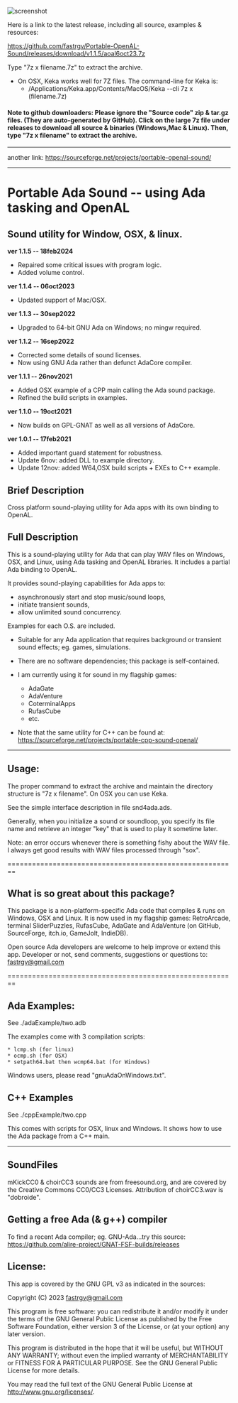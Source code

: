![screenshot](https://github.com/fastrgv/Portable-Sound/blob/main/lovelaceClef.png)

Here is a link to the latest release, including all source, examples & resources:

https://github.com/fastrgv/Portable-OpenAL-Sound/releases/download/v1.1.5/aoal6oct23.7z


Type "7z x filename.7z" to extract the archive.

* On OSX, Keka works well for 7Z files. The command-line for Keka is:
	* /Applications/Keka.app/Contents/MacOS/Keka --cli 7z x (filename.7z)



#### Note to github downloaders: Please ignore the "Source code" zip & tar.gz files. (They are auto-generated by GitHub). Click on the large 7z file under releases to download all source & binaries (Windows,Mac & Linux). Then, type "7z x filename" to extract the archive. 



-------------------------------------------------------------------------------------------




another link:
https://sourceforge.net/projects/portable-openal-sound/

-----------------------------------------------------------


# Portable Ada Sound -- using Ada tasking and OpenAL
## Sound utility for Window, OSX, & linux.


**ver 1.1.5 -- 18feb2024**

* Repaired some critical issues with program logic.
* Added volume control.


**ver 1.1.4 -- 06oct2023**

* Updated support of Mac/OSX.


**ver 1.1.3 -- 30sep2022**

* Upgraded to 64-bit GNU Ada on Windows; no mingw required.


**ver 1.1.2 -- 16sep2022**

* Corrected some details of sound licenses.
* Now using GNU Ada rather than defunct AdaCore compiler.


**ver 1.1.1 -- 26nov2021**

* Added OSX example of a CPP main calling the Ada sound package.
* Refined the build scripts in examples.

**ver 1.1.0 -- 19oct2021**

* Now builds on GPL-GNAT as well as all versions of AdaCore.

**ver 1.0.1 -- 17feb2021**

* Added important guard statement for robustness.
* Update 6nov: added DLL to example directory.
* Update 12nov: added W64,OSX build scripts + EXEs to C++ example.


## Brief Description
Cross platform sound-playing utility for Ada apps with its own binding to OpenAL.


## Full Description

This is a sound-playing utility for Ada that can play WAV files on Windows, OSX, and Linux, using 
Ada tasking and OpenAL libraries. It includes a partial Ada binding to OpenAL.

It provides sound-playing capabilities for Ada apps to:

* asynchronously start and stop music/sound loops, 
* initiate transient sounds,
* allow unlimited sound concurrency.

Examples for each O.S. are included.

* Suitable for any Ada application that requires background or transient sound effects; eg. games, simulations.
* There are no software dependencies; this package is self-contained.

* I am currently using it for sound in my flagship games:
	* AdaGate
	* AdaVenture
	* CoterminalApps
	* RufasCube
	* etc.

* Note that the same utility for C++ can be found at: https://sourceforge.net/projects/portable-cpp-sound-openal/

--------------------------------------------------------
## Usage:

The proper command to extract the archive and maintain the directory structure is "7z x filename".
On OSX you can use Keka.

See the simple interface description in file snd4ada.ads.

Generally, when you initialize a sound or soundloop, you specify its file name and retrieve an integer "key" that is used to play it sometime later.

Note: an error occurs whenever there is something fishy about the WAV file. I always get good results with WAV files processed through "sox".

========================================================
## What is so great about this package?

This package is a non-platform-specific Ada code that compiles & runs on Windows, OSX and Linux. It is now used in my flagship games: RetroArcade, terminal SliderPuzzles, RufasCube, AdaGate and AdaVenture (on GitHub, SourceForge, itch.io, GameJolt, IndieDB). 

Open source Ada developers are welcome to help improve or extend this app.
Developer or not, send comments, suggestions or questions to:
fastrgv@gmail.com


========================================================

## Ada Examples:

See ./adaExample/two.adb

The examples come with 3 compilation scripts: 

	* lcmp.sh (for linux)
	* ocmp.sh (for OSX)
	* setpath64.bat then wcmp64.bat (for Windows)

Windows users, please read "gnuAdaOnWindows.txt".


## C++ Examples

See ./cppExample/two.cpp

This comes with scripts for OSX, linux and Windows. It shows how to use the Ada package from a C++ main. 

---------------------------------------

## SoundFiles
mKickCC0 & choirCC3 sounds are from freesound.org, and are covered by the Creative Commons CC0/CC3 Licenses. Attribution of choirCC3.wav is "dobroide".


## Getting a free Ada (& g++) compiler
To find a recent Ada compiler;  eg. GNU-Ada...try this source:
	https://github.com/alire-project/GNAT-FSF-builds/releases


## License:


This app is covered by the GNU GPL v3 as indicated in the sources:


Copyright (C) 2023  <fastrgv@gmail.com>

This program is free software: you can redistribute it and/or modify
it under the terms of the GNU General Public License as published by
the Free Software Foundation, either version 3 of the License, or
(at your option) any later version.

This program is distributed in the hope that it will be useful,
but WITHOUT ANY WARRANTY; without even the implied warranty of
MERCHANTABILITY or FITNESS FOR A PARTICULAR PURPOSE.  See the
GNU General Public License for more details.

You may read the full text of the GNU General Public License
at <http://www.gnu.org/licenses/>.



